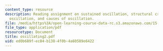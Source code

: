 ```yaml
---
content_type: resource
description: Reading assignment on sustained oscillation, structural criteria for
  oscillation, and causes of oscillation.
file: /media/https%3A/open-learning-course-data-rc.s3.amazonaws.com/15-988-system-dynamics-self-study-fall-1998-spring-1999/ed0b689fec84b1384f0b4a60589e6422_oscillating2.pdf
file_type: application/pdf
resourcetype: Document
title: oscillating2.pdf
uid: ed0b689f-ec84-b138-4f0b-4a60589e6422
---
```

